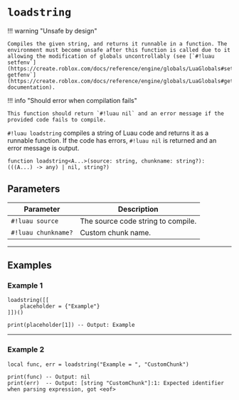 # `loadstring`

!!! warning "Unsafe by design"

    Compiles the given string, and returns it runnable in a function. The environment must become unsafe after this function is called due to it allowing the modification of globals uncontrollably (see [`#!luau setfenv`](https://create.roblox.com/docs/reference/engine/globals/LuaGlobals#setfenv)/[`#!luau getfenv`](https://create.roblox.com/docs/reference/engine/globals/LuaGlobals#getfenv) documentation).

!!! info "Should error when compilation fails"

    This function should return `#!luau nil` and an error message if the provided code fails to compile.

`#!luau loadstring` compiles a string of Luau code and returns it as a runnable function. If the code has errors, `#!luau nil` is returned and an error message is output.

```luau
function loadstring<A...>(source: string, chunkname: string?): (((A...) -> any) | nil, string?)
```

## Parameters

| Parameter           | Description                        |
|---------------------|------------------------------------|
| `#!luau source`     | The source code string to compile. |
| `#!luau chunkname?` | Custom chunk name.                 |

---

## Examples

### Example 1

```luau title="Compiling and running source code successfully" linenums="1"
loadstring([[
    placeholder = {"Example"}
]])()

print(placeholder[1]) -- Output: Example
```

---

### Example 2

```luau title="Using a custom chunk name while also getting an error" linenums="1"
local func, err = loadstring("Example = ", "CustomChunk")

print(func) -- Output: nil
print(err)  -- Output: [string "CustomChunk"]:1: Expected identifier when parsing expression, got <eof>
```

